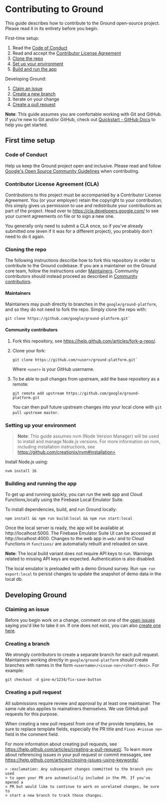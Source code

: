 # Contributing to Ground

This guide describes how to contribute to the Ground open-source project. Please read it in its entirety before you begin.

First-time setup:

1. Read the [Code of Conduct](#code-of-conduct)
2. Read and accept the [Contributor License Agreement](#contributor-license-agreement-cla)
3. [Clone the repo](#cloning-the-repo)
4. [Set up your environment](#seting-up-your-environment)
5. [Build and run the app](#building-and-running-the-app)

Developing Ground:

1. [Claim an issue](#claiming-an-issue)
2. [Create a new branch](#creating-a-branch)
3. Iterate on your change
4. [Create a pull request](#creating-a-pull-request)

**Note**: This guide assumes you are comfortable working with Git and GitHub. If you're new to Git and/or GitHub, check out [Quickstart - GitHub Docs](https://docs.github.com/en/get-started/quickstart) to help you get started.

## First time setup

### Code of Conduct

Help us keep the Ground project open and inclusive. Please read and follow [Google's Open Source Community Guidelines](https://opensource.google.com/conduct/) when contributing.

### Contributor License Agreement (CLA)

Contributions to this project must be accompanied by a Contributor License Agreement. You (or your employer) retain the copyright to your contribution; this simply gives us permission to use and redistribute your contributions as part of the project. Head over to <https://cla.developers.google.com/> to see your current agreements on file or to sign a new one.

You generally only need to submit a CLA once, so if you've already submitted one (even if it was for a different project), you probably don't need to do it again.

### Cloning the repo

The following instructions describe how to fork this repository in order to contribute to the Ground codebase. If you are a maintainer on the Ground core team, follow the instructions under [Maintainers](#maintainers). Community contributors should instead proceed as described in [Community contributors](#community-contributors).

#### Maintainers

Maintainers may push directly to branches in the `google/ground-platform`, and
so they do not need to fork the repo. Simply clone the repo with:
    
```shell
git clone https://github.com/google/ground-platform.git`
```

#### Community contributors

1. Fork this repository, see <https://help.github.com/articles/fork-a-repo/>.

2. Clone your fork:
    
    ```shell
    git clone https://github.com/<user>/ground-platform.git`
    ```
    
    Where `<user>` is your GitHub username.

3. To be able to pull changes from upstream, add the base repository as a remote:
    
    ```shell
    git remote add upstream https://github.com/google/ground-platform.git
    ```

   You can then pull future upstream changes into your local clone with `git pull upstream master`.

### Setting up your environment

> **Note**: This guide assumes nvm (Node Version Manager) will be used to
> install and manage Node.js versions. For more information on nvm,
> including installation instructions, see
> https://github.com/creationix/nvm#installation>

Install Node.js using:

```shell
nvm install 16
```

### Building and running the app

To get up and running quickly, you can run the web app and Cloud Functions,locally using the Firebase Local Emulator Suite.

To install dependencies, build, and run Ground locally:

```shell
npm install && npm run build:local && npm run start:local
```

Once the local server is ready, the app will be available at http://localhost:5000. The Firebase Emulator Suite UI can be accessed at http://localhost:4000. Changes to the web app in `web/` and to Cloud Functions in `functions/` are automatially rebuilt and reloaded on save.

**Note**: The local build variant does not require API keys to run. Warnings related to missing API keys are expected. Authentication is also disabled.

The local emulator is preloaded with a demo Ground survey. Run `npm run export:local` to persist changes to update the snapshot of demo data in the local db.

## Developing Ground

### Claiming an issue

Before you begin work on a change, comment on one of the [open issues](https://github.com/google/ground-platform/issues?utf8=%E2%9C%93&q=is%3Aissue+is%3Aopen) saying you'd like to take it on. If one does not exist, you can also [create one here](https://github.com/google/ground-platform/issues/new).

### Creating a branch

We strongly contributors to create a separate branch for each pull request. Maintainers working directly in `google/ground-platform` should create branches with names in the form `<username>/<issue-no>/<short-desc>`. For example:

```shell
git checkout -d gino-m/1234/fix-save-button
```

### Creating a pull request

All submissions require review and approval by at least one maintainer. The same rule also applies to mainatiners themselves. We use GitHub pull requests for this purpose.

When creating a new pull request from one of the provide templates, be sure to replace template fields, especially the PR title and `Fixes #<issue no>` field in the comment field.

For more information about creating pull requests, see <https://help.github.com/articles/creating-a-pull-request/>. To learn more about referencing issues in your pull request or commit messages, see <https://help.github.com/articles/closing-issues-using-keywords/>.

    > :exclamation: Any subsequent changes committed to the branch you used
    > to open your PR are automatically included in the PR. If you've opened a
    > PR but would like to continue to work on unrelated changes, be sure to
    > start a new branch to track those changes.